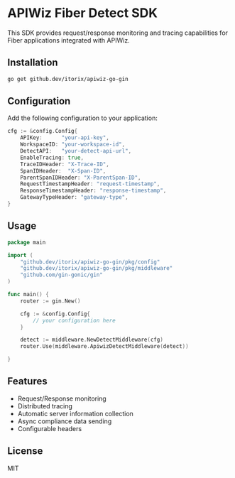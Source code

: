 # APIWiz Fiber Detect SDK

This SDK provides request/response monitoring and tracing capabilities for Fiber applications integrated with APIWiz.

## Installation

```bash
go get github.dev/itorix/apiwiz-go-gin
```

## Configuration

Add the following configuration to your application:

```go
cfg := &config.Config{
    APIKey:      "your-api-key",
    WorkspaceID: "your-workspace-id",
    DetectAPI:   "your-detect-api-url",
    EnableTracing: true,
    TraceIDHeader: "X-Trace-ID",
    SpanIDHeader:  "X-Span-ID",
    ParentSpanIDHeader: "X-ParentSpan-ID",
    RequestTimestampHeader: "request-timestamp",
    ResponseTimestampHeader: "response-timestamp",
    GatewayTypeHeader: "gateway-type",
}
```

## Usage

```go
package main

import (
	"github.dev/itorix/apiwiz-go-gin/pkg/config"
	"github.dev/itorix/apiwiz-go-gin/pkg/middleware"
	"github.com/gin-gonic/gin"
)

func main() {
	router := gin.New()

    cfg := &config.Config{
        // your configuration here
    }

	detect := middleware.NewDetectMiddleware(cfg)
	router.Use(middleware.ApiwizDetectMiddleware(detect))

}
```

## Features

- Request/Response monitoring
- Distributed tracing
- Automatic server information collection
- Async compliance data sending
- Configurable headers

## License

MIT





